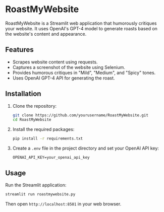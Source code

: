 # RoastMyWebsite

RoastMyWebsite is a Streamlit web application that humorously critiques your website. It uses OpenAI's GPT-4 model to generate roasts based on the website's content and appearance.

## Features

- Scrapes website content using requests.
- Captures a screenshot of the website using Selenium.
- Provides humorous critiques in "Mild", "Medium", and "Spicy" tones.
- Uses OpenAI GPT-4 API for generating the roast.

## Installation

1. Clone the repository:

    ```sh
    git clone https://github.com/yourusername/RoastMyWebsite.git
    cd RoastMyWebsite
    ```

2. Install the required packages:

    ```sh
    pip install -r requirements.txt
    ```

3. Create a `.env` file in the project directory and set your OpenAI API key:

    ```plaintext
    OPENAI_API_KEY=your_openai_api_key
    ```

## Usage

Run the Streamlit application:

```sh
streamlit run roastmywebsite.py
```

Then open ``http://localhost:8501`` in your web browser.
